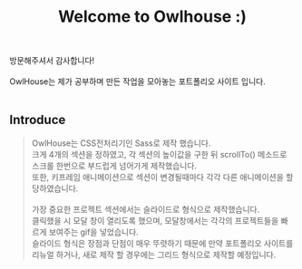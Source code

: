 <h1 align="center">Welcome to Owlhouse :)</h1><br>

방문해주셔서 감사합니다!<br><br>
OwlHouse는 제가 공부하며 만든 작업을 모아놓는 포트폴리오 사이트 입니다.<br><br>

## Introduce<br>

>OwlHouse는 CSS전처리기인 Sass로 제작 했습니다.<br>
>크게 4개의 섹션을 정하였고, 각 섹션의 높이값을 구한 뒤 scrollTo() 메소드로 스크롤 한번으로 부드럽게 넘어가게 제작했습니다.<br>
>또한, 키프레임 애니메이션으로 섹션이 변경될때마다 각각 다른 애니메이션을 할당하였습니다.<br><br>
>가장 중요한 프로젝트 섹션에서는 슬라이드로 형식으로 제작했습니다.<br>
>클릭했을 시 모달 창이 열리도록 했으며, 모달창에서는 각각의 프로젝트들을 빠르게 보여주는 gif을 넣었습니다. <br>
>슬라이드 형식은 장점과 단점이 매우 뚜렷하기 때문에 만약 포트폴리오 사이트를 리뉴얼 하거나, 새로 제작 할 경우에는 그리드 형식으로 제작할 예정입니다. <br>
